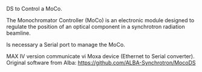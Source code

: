 DS to Control a MoCo.

The Monochromator Controller (MoCo) is an electronic module designed to regulate
the position of an optical component in a synchrotron radiation beamline. 

Is necessary a Serial port to manage the MoCo.

MAX IV version communicate vi Moxa device (Ethernet to Serial converter).
Original software from Alba: https://github.com/ALBA-Synchrotron/MocoDS


